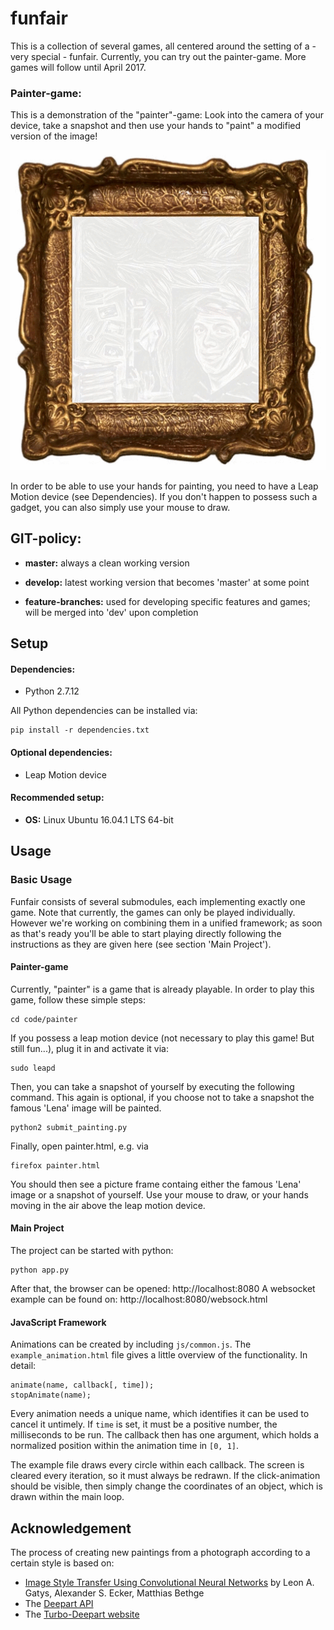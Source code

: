 # funfair
This is a collection of several games, all centered around the setting of a - very special - funfair.
Currently, you can try out the painter-game. More games will follow until April 2017.

### Painter-game:
This is a demonstration of the "painter"-game: Look into the camera of your device, take a snapshot and then use your hands to "paint" a modified version of the image!

![painter-demo-video](documentation/videos/painter.gif)

In order to be able to use your hands for painting, you need to have a Leap Motion device  (see Dependencies). If you don't happen to possess such a gadget, you can also simply use your mouse to draw.


## GIT-policy:
* **master:** always a clean working version

* **develop:** latest working version that becomes 'master' at some point

* **feature-branches:** used for developing specific features and games;
                        will be merged into 'dev' upon completion


## Setup
#### Dependencies:
* Python 2.7.12

All Python dependencies can be installed via:
```
pip install -r dependencies.txt
```


#### Optional dependencies:
* Leap Motion device

#### Recommended setup:
* **OS:** Linux Ubuntu 16.04.1 LTS 64-bit


## Usage
### Basic Usage
Funfair consists of several submodules, each implementing exactly one game.  Note that currently, the games can only be played individually. However we're working on combining them in a unified framework; as soon as that's ready you'll be able to start playing directly following the instructions as they are given here (see section 'Main Project').

#### Painter-game
Currently, "painter" is a game that is already playable.
In order to play this game, follow these simple steps:

```
cd code/painter
```

If you possess a leap motion device (not necessary to play this game! But still fun...), plug it in and activate it via:

```
sudo leapd
```

Then, you can take a snapshot of yourself by executing the following command. This again is optional, if you choose not to take a snapshot the famous 'Lena' image will be painted.

```
python2 submit_painting.py
```

Finally, open painter.html, e.g. via
```
firefox painter.html
```
You should then see a picture frame containg either the famous 'Lena' image or a snapshot of yourself. Use your mouse to draw, or your hands moving in the air above the leap motion device.

#### Main Project
The project can be started with python:
```
python app.py
```
After that, the browser can be opened: http://localhost:8080
A websocket example can be found on: http://localhost:8080/websock.html


#### JavaScript Framework
Animations can be created by including `js/common.js`. The `example_animation.html` file gives a little overview of the functionality. In detail:

```
animate(name, callback[, time]);
stopAnimate(name);
```

Every animation needs a unique name, which identifies it can be used to cancel it untimely. If `time` is set, it must be a positive number, the milliseconds to be run. The callback then has one argument, which holds a normalized position within the animation time in `[0, 1]`. 

The example file draws every circle within each callback. The screen is cleared every iteration, so it must always be redrawn. If the click-animation should be visible, then simply change the coordinates of an object, which is drawn within the main loop.


## Acknowledgement

The process of creating new paintings from a photograph according to a certain style is based on:
* [Image Style Transfer Using Convolutional Neural Networks](http://www.cv-foundation.org/openaccess/content_cvpr_2016/papers/Gatys_Image_Style_Transfer_CVPR_2016_paper.pdf)
by Leon A. Gatys, Alexander S. Ecker, Matthias Bethge
* The [Deepart API](https://github.com/deepart-io/deepart-api)
* The [Turbo-Deepart website](http://turbo.deepart.io/)

